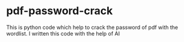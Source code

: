 # pdf-password-crack
This is python code which help to crack the password of pdf with the wordlist.
I written this code with the help of AI
